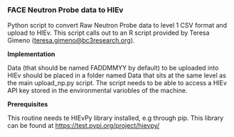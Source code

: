 ### FACE Neutron Probe data to HIEv

Python script to convert Raw Neutron Probe data to level 1 CSV format and upload to HIEv. This script calls out to an R script provided by Teresa Gimeno (teresa.gimeno@bc3research.org). 

__Implementation__

Data (that should be named FADDMMYY by default) to be uploaded into HIEv should be placed in a folder named Data that sits at the same level as the main upload_np.py script.
The script needs to be able to access a HIEv API key stored in the environmental variobles of the machine.

__Prerequisites__

This routine needs te HIEvPy library installed, e.g through pip. This library can be found at https://test.pypi.org/project/hievpy/
     
